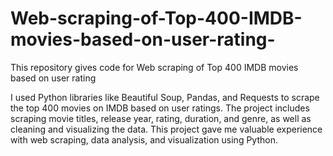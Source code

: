 # Web-scraping-of-Top-400-IMDB-movies-based-on-user-rating-
This repository gives code for Web scraping of Top 400 IMDB movies based on user rating 

I used Python libraries like Beautiful Soup, Pandas, and Requests to scrape the top 400 movies on IMDB based on user ratings. 
The project includes scraping movie titles, release year, rating, duration, and genre, as well as cleaning and visualizing the data. 
This project gave me valuable experience with web scraping, data analysis, and visualization using Python.
